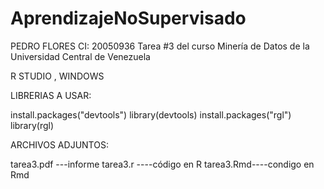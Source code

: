 # AprendizajeNoSupervisado
PEDRO FLORES  CI:  20050936
Tarea #3 del curso Minería de Datos de la Universidad Central de Venezuela


R STUDIO ,  WINDOWS

LIBRERIAS A USAR: 

install.packages("devtools")
library(devtools)
install.packages("rgl")
library(rgl)


ARCHIVOS ADJUNTOS: 

tarea3.pdf ---informe
tarea3.r ----código en R
tarea3.Rmd----condigo en Rmd

